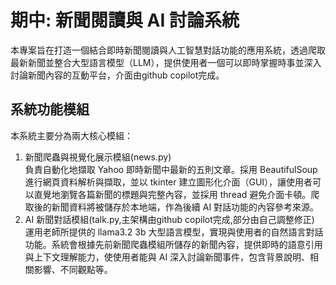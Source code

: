 # 期中: 新聞閱讀與 AI 討論系統
本專案旨在打造一個結合即時新聞閱讀與人工智慧對話功能的應用系統，透過爬取最新新聞並整合大型語言模型（LLM），提供使用者一個可以即時掌握時事並深入討論新聞內容的互動平台，介面由github copilot完成。<br>
## 系統功能模組
本系統主要分為兩大核心模組：<br>
1. 新聞爬蟲與視覺化展示模組(news.py)<br>
負責自動化地擷取 Yahoo 即時新聞中最新的五則文章。採用 BeautifulSoup 進行網頁資料解析與擷取，並以 tkinter 建立圖形化介面（GUI），讓使用者可以直覺地瀏覽各篇新聞的標題與完整內容，並採用 thread 避免介面卡頓。爬取後的新聞資料將被儲存於本地端，作為後續 AI 對話功能的內容參考來源。
2. AI 新聞對話模組(talk.py,主架構由github copilot完成,部分由自己調整修正)<br>
運用老師所提供的 llama3.2 3b 大型語言模型，實現與使用者的自然語言對話功能。系統會根據先前新聞爬蟲模組所儲存的新聞內容，提供即時的語意引用與上下文理解能力，使使用者能與 AI 深入討論新聞事件，包含背景說明、相關影響、不同觀點等。
<br>
